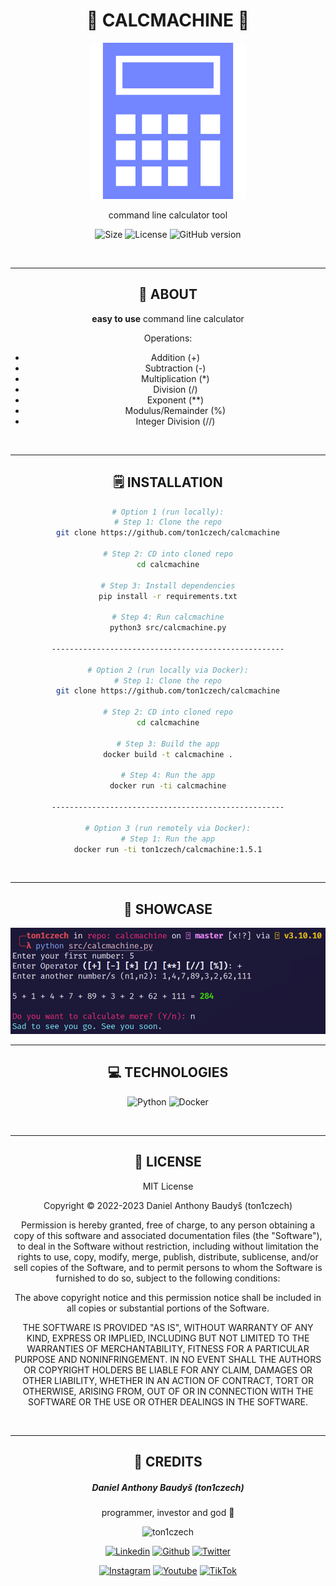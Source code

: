 <div align='center'>
    <h1><b>🚀 CALCMACHINE 🚀</b></h1>
    <img src='./docs/icon.png' width='250' height='250' />
    <p>command line calculator tool</p>

![Size](https://img.shields.io/github/languages/code-size/ton1czech/inflace-cr.svg)
![License](https://img.shields.io/github/license/ton1czech/inflace-cr.svg)
![GitHub version](https://badge.fury.io/gh/ton1czech%2Fcalcmachine.svg)

<br />

---

## 💾 **ABOUT**

**easy to use** command line calculator

Operations:

- Addition (+)
- Subtraction (-)
- Multiplication (\*)
- Division (/)
- Exponent (\*\*)
- Modulus/Remainder (%)
- Integer Division (//)

<br />

---

## 🗒️ **INSTALLATION**

```bash
# Option 1 (run locally):
# Step 1: Clone the repo
git clone https://github.com/ton1czech/calcmachine

# Step 2: CD into cloned repo
cd calcmachine

# Step 3: Install dependencies
pip install -r requirements.txt

# Step 4: Run calcmachine
python3 src/calcmachine.py

----------------------------------------------------

# Option 2 (run locally via Docker):
# Step 1: Clone the repo
git clone https://github.com/ton1czech/calcmachine

# Step 2: CD into cloned repo
cd calcmachine

# Step 3: Build the app
docker build -t calcmachine .

# Step 4: Run the app
docker run -ti calcmachine

----------------------------------------------------

# Option 3 (run remotely via Docker):
# Step 1: Run the app
docker run -ti ton1czech/calcmachine:1.5.1
```

<br />

---

## 🔎 **SHOWCASE**

<img src='./docs/1.png' />

<br />

---

## 💻 **TECHNOLOGIES**

![Python](https://img.shields.io/badge/python-3670A0?style=for-the-badge&logo=python&logoColor=ffdd54)
![Docker](https://img.shields.io/badge/docker-%230db7ed.svg?style=for-the-badge&logo=docker&logoColor=white)

<br />

---

## 📎 **LICENSE**

MIT License

Copyright © 2022-2023 Daniel Anthony Baudyš (ton1czech)

Permission is hereby granted, free of charge, to any person obtaining a copy of this software and associated documentation files (the "Software"), to deal in the Software without restriction, including without limitation the rights to use, copy, modify, merge, publish, distribute, sublicense, and/or sell copies of the Software, and to permit persons to whom the Software is furnished to do so, subject to the following conditions:

The above copyright notice and this permission notice shall be included in all copies or substantial portions of the Software.

THE SOFTWARE IS PROVIDED "AS IS", WITHOUT WARRANTY OF ANY KIND, EXPRESS OR IMPLIED, INCLUDING BUT NOT LIMITED TO THE WARRANTIES OF MERCHANTABILITY, FITNESS FOR A PARTICULAR PURPOSE AND NONINFRINGEMENT. IN NO EVENT SHALL THE AUTHORS OR COPYRIGHT HOLDERS BE LIABLE FOR ANY CLAIM, DAMAGES OR OTHER LIABILITY, WHETHER IN AN ACTION OF CONTRACT, TORT OR OTHERWISE, ARISING FROM, OUT OF OR IN CONNECTION WITH THE SOFTWARE OR THE USE OR OTHER DEALINGS IN THE SOFTWARE.

<br />

---

## 📌 **CREDITS**

##### Daniel Anthony Baudyš (ton1czech)

programmer, investor and god 🤫

<img alt='ton1czech' src='https://avatars.githubusercontent.com/u/66372827?v=4' />

[<img alt='Linkedin' src="https://img.shields.io/badge/@ton1czech-0077B5?style=for-the-badge&logo=linkedin&logoColor=white" />](https://www.linkedin.com/in/ton1czech/)
[<img alt="Github" src="https://img.shields.io/badge/@ton1czech-%23181717.svg?style=for-the-badge&logo=github&logoColor=white" />](https://github.com/ton1czech)
[<img alt="Twitter" src="https://img.shields.io/badge/@ton1czech-%231DA1F2.svg?style=for-the-badge&logo=Twitter&logoColor=white" />](https://twitter.com/ton1czech)

[<img alt="Instagram" src="https://img.shields.io/badge/@ton1czech-%23E4405F.svg?style=for-the-badge&logo=Instagram&logoColor=white" />](https://instagram.com/ton1czech)
[<img alt="Youtube" src="https://img.shields.io/badge/@ton1czech-%23FF0000.svg?style=for-the-badge&logo=YouTube&logoColor=white" />](https://www.youtube.com/channel/UCblA_CnykG2Dw_6IMwZ9z9A)
[<img alt="TikTok" src="https://img.shields.io/badge/@t0n1czech-%23000000.svg?style=for-the-badge&logo=TikTok&logoColor=white" />](https://www.tiktok.com/@ton1czech)
